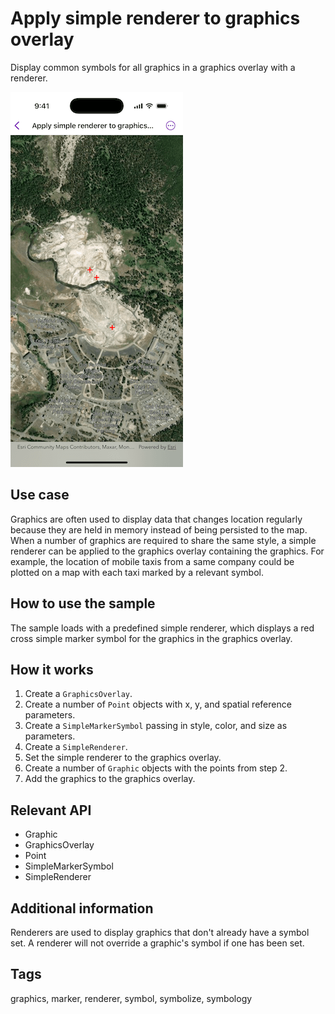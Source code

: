 # Apply simple renderer to graphics overlay

Display common symbols for all graphics in a graphics overlay with a renderer.

![Image of Apply simple renderer to graphics overlay sample](apply-simple-renderer-to-graphics-overlay.png)

## Use case

Graphics are often used to display data that changes location regularly because they are held in memory instead of being persisted to the map. When a number of graphics are required to share the same style, a simple renderer can be applied to the graphics overlay containing the graphics. For example, the location of mobile taxis from a same company could be plotted on a map with each taxi marked by a relevant symbol.

## How to use the sample

The sample loads with a predefined simple renderer, which displays a red cross simple marker symbol for the graphics in the graphics overlay.

## How it works

1. Create a `GraphicsOverlay`.
2. Create a number of `Point` objects with x, y, and spatial reference parameters.
3. Create a `SimpleMarkerSymbol` passing in style, color, and size as parameters.
4. Create a `SimpleRenderer`.
5. Set the simple renderer to the graphics overlay.
6. Create a number of `Graphic` objects with the points from step 2.
7. Add the graphics to the graphics overlay.

## Relevant API

* Graphic
* GraphicsOverlay
* Point
* SimpleMarkerSymbol
* SimpleRenderer

## Additional information

Renderers are used to display graphics that don't already have a symbol set. A renderer will not override a graphic's symbol if one has been set.

## Tags

graphics, marker, renderer, symbol, symbolize, symbology
